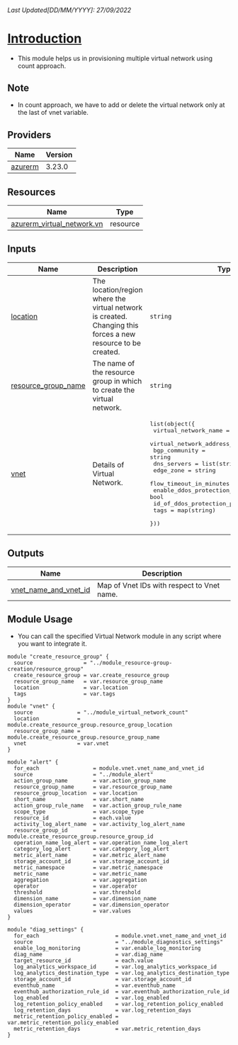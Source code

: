 <!-- BEGIN_TF_DOCS -->
###### Last Updated[DD/MM/YYYY]: 27/09/2022
# <u> Introduction </u>
*  This module helps us in provisioning multiple virtual network using count approach.

## Note
* In count approach, we have to add or delete the virtual network only at the last of vnet variable.

## Providers

| Name | Version |
|------|---------|
| <a name="provider_azurerm"></a> [azurerm](#provider\_azurerm) | 3.23.0 |


## Resources

| Name | Type |
|------|------|
| [azurerm_virtual_network.vn](https://registry.terraform.io/providers/hashicorp/azurerm/latest/docs/resources/virtual_network) | resource |

## Inputs

| Name | Description | Type | Default | Required |
|------|-------------|------|---------|:--------:|
| <a name="input_location"></a> [location](#input\_location) | The location/region where the virtual network is created. Changing this forces a new resource to be created. | `string` | n/a | yes |
| <a name="input_resource_group_name"></a> [resource\_group\_name](#input\_resource\_group\_name) | The name of the resource group in which to create the virtual network. | `string` | n/a | yes |
| <a name="input_vnet"></a> [vnet](#input\_vnet) | Details of Virtual Network. | <pre>list(object({<br>    virtual_network_name          = string<br>    virtual_network_address_space = list(string)<br>    bgp_community                 = string<br>    dns_servers                   = list(string)<br>    edge_zone                     = string<br>    flow_timeout_in_minutes       = string<br>    enable_ddos_protection_plan   = bool<br>    id_of_ddos_protection_plan    = string<br>    tags                          = map(string)<br>  }))</pre> | n/a | yes |

## Outputs

| Name | Description |
|------|-------------|
| <a name="output_vnet_name_and_vnet_id"></a> [vnet\_name\_and\_vnet\_id](#output\_vnet\_name\_and\_vnet\_id) | Map of Vnet IDs with respect to Vnet name. |

## Module Usage 
* You can call the specified Virtual Network module in any script where you want to integrate it.
```
module "create_resource_group" {
  source                = "../module_resource-group-creation/resource_group"
  create_resource_group = var.create_resource_group
  resource_group_name   = var.resource_group_name
  location              = var.location
  tags                  = var.tags
}
module "vnet" {
  source              = "../module_virtual_network_count"
  location            = module.create_resource_group.resource_group_location
  resource_group_name = module.create_resource_group.resource_group_name
  vnet                = var.vnet
}

module "alert" {
  for_each                 = module.vnet.vnet_name_and_vnet_id
  source                   = "../module_alert"
  action_group_name        = var.action_group_name
  resource_group_name      = var.resource_group_name
  resource_group_location  = var.location
  short_name               = var.short_name
  action_group_rule_name   = var.action_group_rule_name
  scope_type               = var.scope_type
  resource_id              = each.value
  activity_log_alert_name  = var.activity_log_alert_name
  resource_group_id        = module.create_resource_group.resource_group_id
  operation_name_log_alert = var.operation_name_log_alert
  category_log_alert       = var.category_log_alert
  metric_alert_name        = var.metric_alert_name
  storage_account_id       = var.storage_account_id
  metric_namespace         = var.metric_namespace
  metric_name              = var.metric_name
  aggregation              = var.aggregation
  operator                 = var.operator
  threshold                = var.threshold
  dimension_name           = var.dimension_name
  dimension_operator       = var.dimension_operator
  values                   = var.values
}

module "diag_settings" {
  for_each                        = module.vnet.vnet_name_and_vnet_id
  source                          = "../module_diagnostics_settings"
  enable_log_monitoring           = var.enable_log_monitoring
  diag_name                       = var.diag_name
  target_resource_id              = each.value
  log_analytics_workspace_id      = var.log_analytics_workspace_id
  log_analytics_destination_type  = var.log_analytics_destination_type
  storage_account_id              = var.storage_account_id
  eventhub_name                   = var.eventhub_name
  eventhub_authorization_rule_id  = var.eventhub_authorization_rule_id
  log_enabled                     = var.log_enabled
  log_retention_policy_enabled    = var.log_retention_policy_enabled
  log_retention_days              = var.log_retention_days
  metric_retention_policy_enabled = var.metric_retention_policy_enabled
  metric_retention_days           = var.metric_retention_days
}

```

<!-- END_TF_DOCS -->